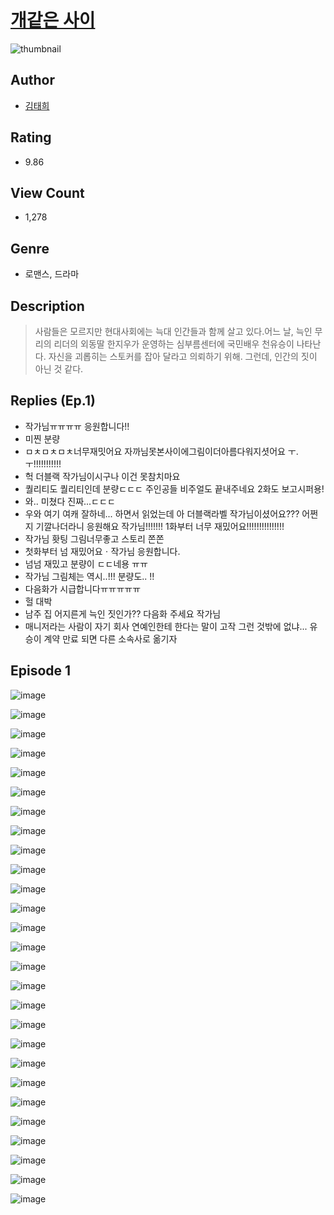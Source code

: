 # [개같은 사이](https://comic.naver.com/challenge/list?titleId=810553)
![thumbnail](https://image-comic.pstatic.net/user_contents_data/challenge_comic/2023/05/23/307741/upload_3834596698151268403_480x623.jpeg)

## Author
- [김태희](https://comic.naver.com/artistTitle?id=307741)

## Rating
- 9.86

## View Count
- 1,278

## Genre
- 로맨스, 드라마

## Description
> 사람들은 모르지만 현대사회에는 늑대 인간들과 함께 살고 있다.어느 날, 늑인 무리의 리더의 외동딸 한지우가 운영하는 심부름센터에 국민배우 천유승이 나타난다. 자신을 괴롭히는 스토커를 잡아 달라고 의뢰하기 위해. 그런데, 인간의 짓이 아닌 것 같다.

## Replies (Ep.1)
- 작가님ㅠㅠㅠㅠ 응원합니다!!
- 미찐 분량
- ㅁㅊㅁㅊㅁㅊ너무재밋어요 자까님못본사이에그림이더아름다워지셧어요 ㅜ.ㅜ!!!!!!!!!!!
- 헉 더블랙 작가님이시구나 이건 못참치마요
- 퀄리티도 퀄리티인데 분량ㄷㄷㄷ 주인공들 비주얼도 끝내주네요 2화도 보고시퍼용!
- 와.. 미쳤다 진짜...ㄷㄷㄷ
- 우와 여기 여캐 잘하네... 하면서 읽었는데 아 더블랙라벨 작가님이셨어요??? 어쩐지 기깔나더라니 응원해요 작가님!!!!!!! 1화부터 너무 재밌어요!!!!!!!!!!!!!!!
- 작가님 홧팅 그림너무좋고 스토리 쫀쫀
- 첫화부터 넘 재밌어요ㆍ작가님 응원합니다.
- 넘넘 재밌고 분량이 ㄷㄷ네용 ㅠㅠ
- 작가님 그림체는 역시..!!! 분량도.. !!
- 다음화가 시급합니다ㅠㅠㅠㅠㅠ
- 헐 대박
- 남주 집 어지른게 늑인 짓인가?? 다음화 주세요 작가님
- 매니저라는 사람이 자기 회사 연예인한테 한다는 말이 고작 그런 것밖에 없냐... 유승이 계약 만료 되면 다른 소속사로 옮기자

## Episode 1
![image](https://image-comic.pstatic.net/user_contents_data/challenge_comic/2023/05/23/307741/upload_3631362762765054819.jpeg)

![image](https://image-comic.pstatic.net/user_contents_data/challenge_comic/2023/05/23/307741/upload_4051045247297282353.jpeg)

![image](https://image-comic.pstatic.net/user_contents_data/challenge_comic/2023/05/23/307741/upload_4121748469787420257.jpeg)

![image](https://image-comic.pstatic.net/user_contents_data/challenge_comic/2023/05/23/307741/upload_7363496687131046197.jpeg)

![image](https://image-comic.pstatic.net/user_contents_data/challenge_comic/2023/05/23/307741/upload_7291662290430223457.jpeg)

![image](https://image-comic.pstatic.net/user_contents_data/challenge_comic/2023/05/23/307741/upload_7377230648272381493.jpeg)

![image](https://image-comic.pstatic.net/user_contents_data/challenge_comic/2023/05/23/307741/upload_7220225009207228468.jpeg)

![image](https://image-comic.pstatic.net/user_contents_data/challenge_comic/2023/05/23/307741/upload_7305456956572263268.jpeg)

![image](https://image-comic.pstatic.net/user_contents_data/challenge_comic/2023/05/23/307741/upload_3618416026199680311.jpeg)

![image](https://image-comic.pstatic.net/user_contents_data/challenge_comic/2023/05/23/307741/upload_3905805485590525494.jpeg)

![image](https://image-comic.pstatic.net/user_contents_data/challenge_comic/2023/05/23/307741/upload_7234295236089165666.jpeg)

![image](https://image-comic.pstatic.net/user_contents_data/challenge_comic/2023/05/23/307741/upload_7234581114262873700.jpeg)

![image](https://image-comic.pstatic.net/user_contents_data/challenge_comic/2023/05/23/307741/upload_7161629638746269283.jpeg)

![image](https://image-comic.pstatic.net/user_contents_data/challenge_comic/2023/05/23/307741/upload_7004048915626746725.jpeg)

![image](https://image-comic.pstatic.net/user_contents_data/challenge_comic/2023/05/23/307741/upload_3486406443263944035.jpeg)

![image](https://image-comic.pstatic.net/user_contents_data/challenge_comic/2023/05/23/307741/upload_4062635413342795060.jpeg)

![image](https://image-comic.pstatic.net/user_contents_data/challenge_comic/2023/05/23/307741/upload_4122030825266045748.jpeg)

![image](https://image-comic.pstatic.net/user_contents_data/challenge_comic/2023/05/23/307741/upload_7233401560799130466.jpeg)

![image](https://image-comic.pstatic.net/user_contents_data/challenge_comic/2023/05/23/307741/upload_7076052432486478180.jpeg)

![image](https://image-comic.pstatic.net/user_contents_data/challenge_comic/2023/05/23/307741/upload_3847816139356857649.jpeg)

![image](https://image-comic.pstatic.net/user_contents_data/challenge_comic/2023/05/23/307741/upload_3630576636983129186.jpeg)

![image](https://image-comic.pstatic.net/user_contents_data/challenge_comic/2023/05/23/307741/upload_7291998710171656498.jpeg)

![image](https://image-comic.pstatic.net/user_contents_data/challenge_comic/2023/05/23/307741/upload_3486457024993190968.jpeg)

![image](https://image-comic.pstatic.net/user_contents_data/challenge_comic/2023/05/23/307741/upload_7219943525573538867.jpeg)

![image](https://image-comic.pstatic.net/user_contents_data/challenge_comic/2023/05/23/307741/upload_7220176420108579892.jpeg)

![image](https://image-comic.pstatic.net/user_contents_data/challenge_comic/2023/05/23/307741/upload_3833516767312897584.jpeg)

![image](https://image-comic.pstatic.net/user_contents_data/challenge_comic/2023/05/23/307741/upload_3472892350007948339.jpeg)
